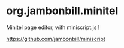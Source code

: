 # org.jambonbill.minitel

Minitel page editor, with miniscript.js !

https://github.com/jambonbill/miniscript
